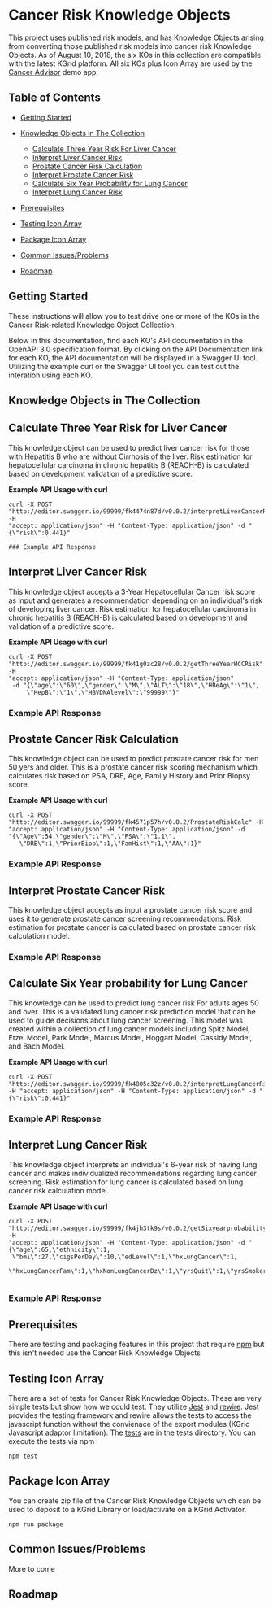 # Cancer Risk Knowledge Objects

This project uses published risk models, and has Knowledge Objects arising from converting those published risk models into cancer risk Knowledge Objects. As of August 10, 2018, the six KOs in this collection are compatible with the latest KGrid platform.  All six KOs plus Icon Array are used by the [Cancer Advisor](https://kgrid-demos.github.io/cancer-advisor) demo app.

## Table of Contents

- [Getting Started](#getting-started)

- [Knowledge Objects in The Collection](#knowledge-objects-in-the-collection)

   - [Calculate Three Year Risk For Liver Cancer](#calculate-three-year-risk-for-liver-cancer)
   - [Interpret Liver Cancer Risk](#interpret-liver-cancer-risk)
   - [Prostate Cancer Risk Calculation](#prostate-cancer-risk-calculation)
   - [Interpret Prostate Cancer Risk](#interpret-prostate-cancer-risk)
   - [Calculate Six Year Probability for Lung Cancer](#calculate-six-year-probability-for-lung-cancer)
   - [Interpret Lung Cancer Risk](#interpret-lung-cancer-risk)

- [Prerequisites](#prerequisites)

- [Testing Icon Array](#testing-icon-array)

- [Package Icon Array](#package-icon-array)

- [Common Issues/Problems](#common-issuesproblems)

- [Roadmap](#roadmap)

## Getting Started
These instructions will allow you to test drive one or more of the KOs in the Cancer Risk-related Knowledge Object Collection. 

Below in this documentation, find each KO's API documentation in the OpenAPI 3.0 specification format. By clicking on the API Documentation link for each KO, the API documentation will be displayed in a Swagger UI tool. Utilizing the example curl or the Swagger UI tool you can test out the interation using each KO.



## Knowledge Objects in The Collection

##  Calculate Three Year Risk for Liver Cancer  

This knowledge object can be used to predict liver cancer risk for those with Hepatitis B who are without Cirrhosis of the      liver. Risk estimation for hepatocellular carcinoma in chronic hepatitis B (REACH-B) is calculated based on development        validation of a predictive score.

**Example API Usage with curl**
```
curl -X POST "http://editor.swagger.io/99999/fk4474n87d/v0.0.2/interpretLiverCancerRisk" -H 
"accept: application/json" -H "Content-Type: application/json" -d "{\"risk\":0.441}"
```

```
### Example API Response
```


##  Interpret Liver Cancer Risk
   
This knowledge object accepts a 3-Year Hepatocellular Cancer risk score as input and generates a recommendation depending      on an individual's risk of developing liver cancer. Risk estimation for hepatocellular carcinoma in chronic hepatitis B        (REACH-B) is calculated based on development and validation of a predictive score.

**Example API Usage with curl**
```
curl -X POST "http://editor.swagger.io/99999/fk41g0zc28/v0.0.2/getThreeYearHCCRisk" -H 
"accept: application/json" -H "Content-Type: application/json" 
 -d "{\"age\":\"60\",\"gender\":\"M\",\"ALT\":\"18\",\"HBeAg\":\"1\",
     \"HepB\":\"1\",\"HBVDNAlevel\":\"99999\"}"
```
### Example API Response

##  Prostate Cancer Risk Calculation

This knowledge object can be used to predict prostate cancer risk for men 50 yers and older. This is a prostate cancer         risk scoring mechanism which calculates risk based on PSA, DRE, Age, Family History and Prior Biopsy score.

**Example API Usage with curl**
```
curl -X POST "http://editor.swagger.io/99999/fk4571p57h/v0.0.2/ProstateRiskCalc" -H 
"accept: application/json" -H "Content-Type: application/json" -d 
"{\"Age\":54,\"gender\":\"M\",\"PSA\":\"1.1\",
   \"DRE\":1,\"PriorBiop\":1,\"FamHist\":1,\"AA\":1}"
```
### Example API Response

##  Interpret Prostate Cancer Risk 

This knowledge object accepts as input a prostate cancer risk score and uses it to generate prostate cancer screening recommendations. Risk estimation for prostate cancer is calculated based on prostate cancer risk calculation model.

### Example API Response


##  Calculate Six Year probability for Lung Cancer

This knowledge can be used to predict lung cancer risk For adults ages 50 and over. This is a validated lung cancer risk prediction model that can be used to guide decisions about lung cancer screening. This model was created within a collection of lung cancer models including Spitz Model, Etzel Model, Park Model, Marcus Model, Hoggart Model, Cassidy Model, and Bach Model.

**Example API Usage with curl**
```
curl -X POST "http://editor.swagger.io/99999/fk4805c32z/v0.0.2/interpretLungCancerRisk"
-H "accept: application/json" -H "Content-Type: application/json" -d "{\"risk\":0.441}"
```
### Example API Response

##  Interpret Lung Cancer Risk 

This knowledge object interprets an individual's 6-year risk of having lung cancer and makes individualized recommendations regarding lung cancer screening. Risk estimation for lung cancer is calculated based on lung cancer risk calculation model.

**Example API Usage with curl**
```
curl -X POST "http://editor.swagger.io/99999/fk4jh3tk9s/v0.0.2/getSixyearprobability" -H 
"accept: application/json" -H "Content-Type: application/json" -d "{\"age\":65,\"ethnicity\":1,
 \"bmi\":27,\"cigsPerDay\":10,\"edLevel\":1,\"hxLungCancer\":1,
  \"hxLungCancerFam\":1,\"hxNonLungCancerDz\":1,\"yrsQuit\":1,\"yrsSmoker\":20}"
  
```

### Example API Response



## Prerequisites
There are testing and packaging features in this project that require 
[npm](https://www.npmjs.com/get-npm) but this isn't needed use the Cancer Risk Knowledge Objects


## Testing Icon Array
There are a set of tests for Cancer Risk Knowledge Objects.  These are very simple tests but show 
how we could test.  They utilize [Jest](https://jestjs.io/) and  [rewire](https://github.com/jhnns/rewire). 
Jest provides the testing framework and rewire allows the tests to access the javascript function without the 
convienace of the export modules (KGrid Javascript adaptor limitation).  The [tests](tests) are in the tests directory.  You can execute the tests via npm

```
npm test
```

## Package Icon Array

You can create zip file of the Cancer Risk Knowledge Objects which can be used to deposit to a KGrid 
Library or load/activate on a KGrid Activator. 

```
npm run package
```

## Common Issues/Problems

More to come

## Roadmap

